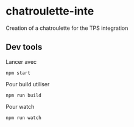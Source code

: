 # chatroulette-inte
Creation of a chatroulette for the TPS integration

## Dev tools
Lancer avec 

```
npm start
```

Pour build utiliser

```
npm run build
```

Pour watch 

```
npm run watch
```
